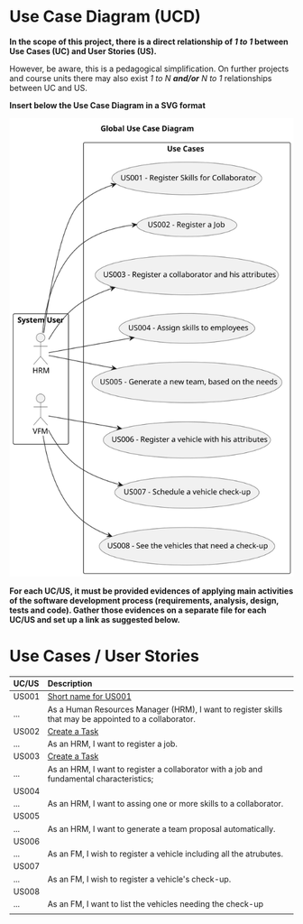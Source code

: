 # Use Case Diagram (UCD)

**In the scope of this project, there is a direct relationship of _1 to 1_ between Use Cases (UC) and User Stories (US).**

However, be aware, this is a pedagogical simplification. On further projects and course units there may also exist _1 to N **and/or** N to 1_ relationships between UC and US.

**Insert below the Use Case Diagram in a SVG format**

![Use Case Diagram](svg/use-case-diagram.svg)

**For each UC/US, it must be provided evidences of applying main activities of the software development process (requirements, analysis, design, tests and code). Gather those evidences on a separate file for each UC/US and set up a link as suggested below.**

# Use Cases / User Stories

| UC/US | Description                                                                                            |                   
|:------|:-------------------------------------------------------------------------------------------------------|
| US001 | [Short name for US001](../../us001/Readme.md)                                                          |
| ...   | As a Human Resources Manager (HRM), I want to register skills that may be appointed to a collaborator. |
| US002 | [Create a Task](../../us006/Readme.md)                                                                 |
| ...   | As an HRM, I want to register a job.                                                                   |
| US003 | [Create a Task](../../us006/Readme.md)                                                                 |
| ...   | As an HRM, I want to register a collaborator with a job and fundamental characteristics;               |
| US004 |                                                                                                        |
| ...   | As an HRM, I want to assing one or more skills to a collaborator.                                      |
| US005 |                                                                                                        |
| ...   | As an HRM, I want to generate a team proposal automatically.                                           |
| US006 |                                                                                                        |
| ...   | As an FM, I wish to register a vehicle including all the atrubutes.                                    |
| US007 |                                                                                                        |
| ...   | As an FM, I wish to register a vehicle's check-up.                                                     |
| US008 |                                                                                                        |
| ...   | As an FM, I want to list the vehicles needing the check-up                                             |
|       |                                                                                                        |
